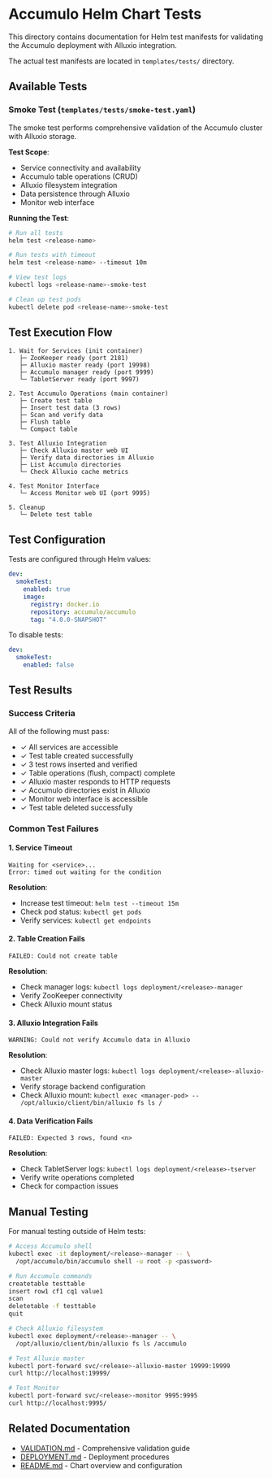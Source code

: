 <!--
Licensed to the Apache Software Foundation (ASF) under one
or more contributor license agreements.  See the NOTICE file
distributed with this work for additional information
regarding copyright ownership.  The ASF licenses this file
to you under the Apache License, Version 2.0 (the
"License"); you may not use this file except in compliance
with the License.  You may obtain a copy of the License at

  https://www.apache.org/licenses/LICENSE-2.0

Unless required by applicable law or agreed to in writing,
software distributed under the License is distributed on an
"AS IS" BASIS, WITHOUT WARRANTIES OR CONDITIONS OF ANY
KIND, either express or implied.  See the License for the
specific language governing permissions and limitations
under the License.
-->

# Accumulo Helm Chart Tests

This directory contains documentation for Helm test manifests for validating the Accumulo deployment with Alluxio integration.

The actual test manifests are located in `templates/tests/` directory.

## Available Tests

### Smoke Test (`templates/tests/smoke-test.yaml`)

The smoke test performs comprehensive validation of the Accumulo cluster with Alluxio storage.

**Test Scope**:
- Service connectivity and availability
- Accumulo table operations (CRUD)
- Alluxio filesystem integration
- Data persistence through Alluxio
- Monitor web interface

**Running the Test**:
```bash
# Run all tests
helm test <release-name>

# Run tests with timeout
helm test <release-name> --timeout 10m

# View test logs
kubectl logs <release-name>-smoke-test

# Clean up test pods
kubectl delete pod <release-name>-smoke-test
```

## Test Execution Flow

```
1. Wait for Services (init container)
   ├─ ZooKeeper ready (port 2181)
   ├─ Alluxio master ready (port 19998)
   ├─ Accumulo manager ready (port 9999)
   └─ TabletServer ready (port 9997)

2. Test Accumulo Operations (main container)
   ├─ Create test table
   ├─ Insert test data (3 rows)
   ├─ Scan and verify data
   ├─ Flush table
   └─ Compact table

3. Test Alluxio Integration
   ├─ Check Alluxio master web UI
   ├─ Verify data directories in Alluxio
   ├─ List Accumulo directories
   └─ Check Alluxio cache metrics

4. Test Monitor Interface
   └─ Access Monitor web UI (port 9995)

5. Cleanup
   └─ Delete test table
```

## Test Configuration

Tests are configured through Helm values:

```yaml
dev:
  smokeTest:
    enabled: true
    image:
      registry: docker.io
      repository: accumulo/accumulo
      tag: "4.0.0-SNAPSHOT"
```

To disable tests:
```yaml
dev:
  smokeTest:
    enabled: false
```

## Test Results

### Success Criteria

All of the following must pass:
- ✓ All services are accessible
- ✓ Test table created successfully
- ✓ 3 test rows inserted and verified
- ✓ Table operations (flush, compact) complete
- ✓ Alluxio master responds to HTTP requests
- ✓ Accumulo directories exist in Alluxio
- ✓ Monitor web interface is accessible
- ✓ Test table deleted successfully

### Common Test Failures

#### 1. Service Timeout
```
Waiting for <service>...
Error: timed out waiting for the condition
```

**Resolution**:
- Increase test timeout: `helm test --timeout 15m`
- Check pod status: `kubectl get pods`
- Verify services: `kubectl get endpoints`

#### 2. Table Creation Fails
```
FAILED: Could not create table
```

**Resolution**:
- Check manager logs: `kubectl logs deployment/<release>-manager`
- Verify ZooKeeper connectivity
- Check Alluxio mount status

#### 3. Alluxio Integration Fails
```
WARNING: Could not verify Accumulo data in Alluxio
```

**Resolution**:
- Check Alluxio master logs: `kubectl logs deployment/<release>-alluxio-master`
- Verify storage backend configuration
- Check Alluxio mount: `kubectl exec <manager-pod> -- /opt/alluxio/client/bin/alluxio fs ls /`

#### 4. Data Verification Fails
```
FAILED: Expected 3 rows, found <n>
```

**Resolution**:
- Check TabletServer logs: `kubectl logs deployment/<release>-tserver`
- Verify write operations completed
- Check for compaction issues

## Manual Testing

For manual testing outside of Helm tests:

```bash
# Access Accumulo shell
kubectl exec -it deployment/<release>-manager -- \
  /opt/accumulo/bin/accumulo shell -u root -p <password>

# Run Accumulo commands
createtable testtable
insert row1 cf1 cq1 value1
scan
deletetable -f testtable
quit

# Check Alluxio filesystem
kubectl exec deployment/<release>-manager -- \
  /opt/alluxio/client/bin/alluxio fs ls /accumulo

# Test Alluxio master
kubectl port-forward svc/<release>-alluxio-master 19999:19999
curl http://localhost:19999/

# Test Monitor
kubectl port-forward svc/<release>-monitor 9995:9995
curl http://localhost:9995/
```

## Related Documentation

- [VALIDATION.md](../VALIDATION.md) - Comprehensive validation guide
- [DEPLOYMENT.md](../DEPLOYMENT.md) - Deployment procedures
- [README.md](../README.md) - Chart overview and configuration
